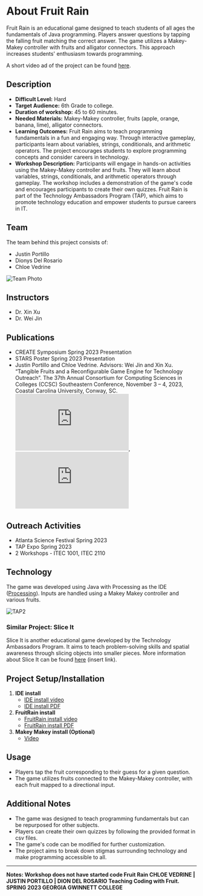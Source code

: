 # About Fruit Rain

Fruit Rain is an educational game designed to teach students of all ages the fundamentals of Java programming. Players answer questions by tapping the falling fruit matching the correct answer. The game utilizes a Makey-Makey controller with fruits and alligator connectors. This approach increases students' enthusiasm towards programming.

A short video ad of the project can be found [here](https://github.com/TAP-GGC/FruitRain/blob/main/media/Fruit%20Rain%20-%20Ad.mp4).

## Description
- **Difficult Level:** Hard
- **Target Audience:** 6th Grade to college.
- **Duration of workshop:** 45 to 60 minutes.
- **Needed Materials:** Makey-Makey controller, fruits (apple, orange, banana, lime), alligator connectors.
- **Learning Outcomes:** Fruit Rain aims to teach programming fundamentals in a fun and engaging way. Through interactive gameplay, participants learn about variables, strings, conditionals, and arithmetic operators. The project encourages students to explore programming concepts and consider careers in technology.
- **Workshop Description:** Participants will engage in hands-on activities using the Makey-Makey controller and fruits. They will learn about variables, strings, conditionals, and arithmetic operators through gameplay. The workshop includes a demonstration of the game's code and encourages participants to create their own quizzes. Fruit Rain is part of the Technology Ambassadors Program (TAP), which aims to promote technology education and empower students to pursue careers in IT.

## Team
The team behind this project consists of:
- Justin Portillo
- Dionys Del Rosario
- Chloe Vedrine

![Team Photo](https://github.com/TechAmbassadors-GGC/FruitRain/blob/main/media/TAP_Team.png)

## Instructors
- Dr. Xin Xu
- Dr. Wei Jin

## Publications
- CREATE Symposium Spring 2023 Presentation
- STARS Poster Spring 2023 Presentation
- Justin Portillo and Chloe Vedrine. Advisors: Wei Jin and Xin Xu. “Tangible Fruits and a Reconfigurable Game Engine for Technology Outreach”. The 37th Annual Consortium for Computing Sciences in Colleges (CCSC) Southeastern Conference, November 3 – 4, 2023,  Coastal Carolina University, Conway, SC. ![CCSC Abstract](https://github.com/TAP-GGC/FruitRain/blob/main/documents/publications/FruitRain-CCSC2023Abstract.pdf), ![Poster](https://github.com/TAP-GGC/FruitRain/blob/main/documents/publications/FruitRain-CCSC2023-Poster.pdf)     
 

## Outreach Activities
- Atlanta Science Festival Spring 2023
- TAP Expo Spring 2023
- 2 Workshops - ITEC 1001, ITEC 2110

## Technology
The game was developed using Java with Processing as the IDE ([Processing](https://processing.org/)). Inputs are handled using a Makey Makey controller and various fruits.

![TAP2](https://github.com/TechAmbassadors-GGC/FruitRain/blob/main/media/TAP2.png)

### Similar Project: Slice It
Slice It is another educational game developed by the Technology Ambassadors Program. It aims to teach problem-solving skills and spatial awareness through slicing objects into smaller pieces. More information about Slice It can be found [here](#) (insert link).

## Project Setup/Installation
1. **IDE install**
   - [IDE install video](https://github.com/TAP-GGC/FruitRain/blob/main/media/Fruit%20Rain%20-%20installProcessing.mp4)
   - [IDE install PDF](https://github.com/TAP-GGC/FruitRain/blob/main/documents/ProcessingPDF.pdf)
2. **FruitRain install**
   - [FruitRain install video](https://github.com/TAP-GGC/FruitRain/blob/main/media/Fruit%20Rain%20-%20runInstructions.mp4)
   - [FruitRain install PDF](https://github.com/TAP-GGC/FruitRain/blob/main/documents/SetupPDF.pdf)
3. **Makey Makey install (Optional)**
   - [Video](https://github.com/TAP-GGC/FruitRain/blob/main/media/Makey%20Makey%20Set%20up.mp4)


## Usage
- Players tap the fruit corresponding to their guess for a given question.
- The game utilizes fruits connected to the Makey-Makey controller, with each fruit mapped to a directional input.

## Additional Notes
- The game was designed to teach programming fundamentals but can be repurposed for other subjects.
- Players can create their own quizzes by following the provided format in csv files.
- The game's code can be modified for further customization.
- The project aims to break down stigmas surrounding technology and make programming accessible to all.

---

**Notes: Workshop does not have started code Fruit Rain CHLOE VEDRINE | JUSTIN PORTILLO | DION DEL ROSARIO Teaching Coding with Fruit. SPRING 2023 GEORGIA GWINNETT COLLEGE**
